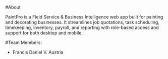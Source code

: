 #About

PaintPro is a Field Service & Business Intelligence web app built for painting and decorating businesses. It streamlines job quotations, task scheduling, timekeeping, inventory, payroll, and reporting with role-based access and support for both desktop and mobile.

#Team Members:
- Francis Daniel V. Austria
